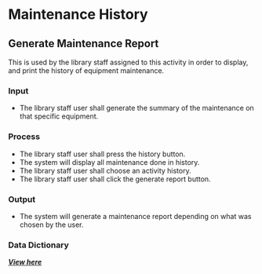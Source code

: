 # Maintenance History
## Generate Maintenance Report
This is used by the library staff assigned to this activity in order to display, and print the history of equipment maintenance.
### Input

- The library staff user shall generate the summary of the maintenance on that specific equipment.
### Process
-	 The library staff user shall press the history button.
-	The system will display all maintenance done in history.
-	The library staff user shall choose an activity history.
-	The library staff user shall click the generate report button.
### Output
-	The system will generate a maintenance report depending on what was chosen by the user.
### Data Dictionary
[***View here***](https://github.com/JakePatolilic/vsulib-ms/blob/main/Features/Maintenance%20History/Functions/Data%20Dictionary.md)

